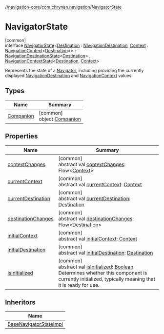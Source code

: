 //[navigation-core](../../../index.md)/[com.chrynan.navigation](../index.md)/[NavigatorState](index.md)

# NavigatorState

[common]\
interface [NavigatorState](index.md)&lt;[Destination](index.md) : [NavigationDestination](../index.md#1223765350%2FClasslikes%2F-215881696), [Context](index.md) : [NavigationContext](../-navigation-context/index.md)&lt;[Destination](index.md)&gt;&gt; : [NavigationDestinationState](../-navigation-destination-state/index.md)&lt;[Destination](index.md)&gt; , [NavigationContextState](../-navigation-context-state/index.md)&lt;[Destination](index.md), [Context](index.md)&gt; 

Represents the state of a [Navigator](../-navigator/index.md), including providing the currently displayed [NavigationDestination](../index.md#1223765350%2FClasslikes%2F-215881696) and [NavigationContext](../-navigation-context/index.md) values.

## Types

| Name | Summary |
|---|---|
| [Companion](-companion/index.md) | [common]<br>object [Companion](-companion/index.md) |

## Properties

| Name | Summary |
|---|---|
| [contextChanges](../-navigation-context-state/context-changes.md) | [common]<br>abstract val [contextChanges](../-navigation-context-state/context-changes.md): Flow&lt;[Context](index.md)&gt; |
| [currentContext](../-navigation-context-state/current-context.md) | [common]<br>abstract val [currentContext](../-navigation-context-state/current-context.md): [Context](index.md) |
| [currentDestination](../-navigation-destination-state/current-destination.md) | [common]<br>abstract val [currentDestination](../-navigation-destination-state/current-destination.md): [Destination](index.md) |
| [destinationChanges](../-navigation-destination-state/destination-changes.md) | [common]<br>abstract val [destinationChanges](../-navigation-destination-state/destination-changes.md): Flow&lt;[Destination](index.md)&gt; |
| [initialContext](../-navigation-context-state/initial-context.md) | [common]<br>abstract val [initialContext](../-navigation-context-state/initial-context.md): [Context](index.md) |
| [initialDestination](../-navigation-destination-state/initial-destination.md) | [common]<br>abstract val [initialDestination](../-navigation-destination-state/initial-destination.md): [Destination](index.md) |
| [isInitialized](is-initialized.md) | [common]<br>abstract val [isInitialized](is-initialized.md): [Boolean](https://kotlinlang.org/api/latest/jvm/stdlib/kotlin/-boolean/index.html)<br>Determines whether this component is currently initialized, typically meaning that it is ready for use. |

## Inheritors

| Name |
|---|
| [BaseNavigatorStateImpl](../-base-navigator-state-impl/index.md) |
